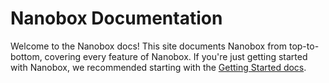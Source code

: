 # Nanobox Documentation

Welcome to the Nanobox docs! This site documents Nanobox from top-to-bottom, covering every feature of Nanobox. If you're just getting started with Nanobox, we recommended starting with the [Getting Started docs](/getting-started/).